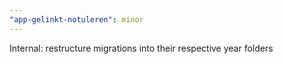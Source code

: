 ```yaml
---
"app-gelinkt-notuleren": minor
---
```


Internal: restructure migrations into their respective year folders
